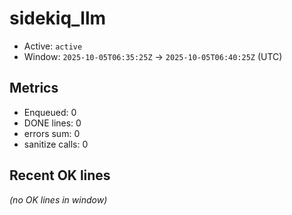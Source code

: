 # sidekiq_llm

- Active: `active`
- Window: `2025-10-05T06:35:25Z` → `2025-10-05T06:40:25Z` (UTC)

## Metrics
- Enqueued: 0
- DONE lines: 0
- errors sum: 0
- sanitize calls: 0

## Recent OK lines
_(no OK lines in window)_
